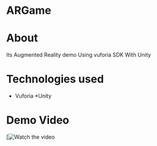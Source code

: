 # ARGame
# About
Its Augmented Reality demo Using vuforia SDK With Unity
# Technologies used
* Vuforia
*Unity
# Demo Video
[![Watch the video](https://photos.app.goo.gl/KYt7Gtp5ULyr0cVo2)
